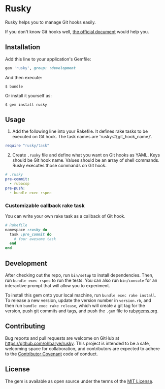 # Rusky

Rusky helps you to manage Git hooks easily.

If you don't know Git hooks well, [the official document](https://git-scm.com/docs/githooks) would help you.

## Installation

Add this line to your application's Gemfile:

```ruby
gem 'rusky', group: :development
```

And then execute:

```console
$ bundle
```

Or install it yourself as:

```console
$ gem install rusky
```

## Usage

1. Add the following line into your Rakefile. It defines rake tasks to be executed on Git hook. The task names are 'rusky:#{git_hook_name}'.

```ruby
require "rusky/task"
```

2. Create `.rusky` file and define what you want on Git hooks as YAML. Keys should be Git hook name. Values should be an array of shell commands. Rusky executes those commands on Git hook.

```yaml
# .rusky
pre-commit:
  - rubocop
pre-push:
  - bundle exec rspec
```

### Customizable callback rake task

You can write your own rake task as a callback of Git hook.

```ruby
# Rakefile
namespace :rusky do
  task :pre_commit do
    # Your awesome task
  end
end
````

## Development

After checking out the repo, run `bin/setup` to install dependencies. Then, run `bundle exec rspec` to run the tests. You can also run `bin/console` for an interactive prompt that will allow you to experiment.

To install this gem onto your local machine, run `bundle exec rake install`. To release a new version, update the version number in `version.rb`, and then run `bundle exec rake release`, which will create a git tag for the version, push git commits and tags, and push the `.gem` file to [rubygems.org](https://rubygems.org).

## Contributing

Bug reports and pull requests are welcome on GitHub at https://github.com/ohbarye/rusky. This project is intended to be a safe, welcoming space for collaboration, and contributors are expected to adhere to the [Contributor Covenant](http://contributor-covenant.org) code of conduct.

## License

The gem is available as open source under the terms of the [MIT License](http://opensource.org/licenses/MIT).

